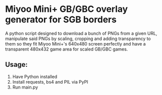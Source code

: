 # Miyoo Mini+ GB/GBC overlay generator for SGB borders
A python script designed to download a bunch of PNGs from a given URL, manipulate said PNGs by scaling, cropping and adding transparency to them so they fit Miyoo Mini+'s 640x480 screen perfectly and have a transparent 480x432 game area for scaled GB/GBC games.

## Usage:
  1. Have Python installed
  2. Install requests, bs4 and PIL via PyPI
  3. Run main.py
